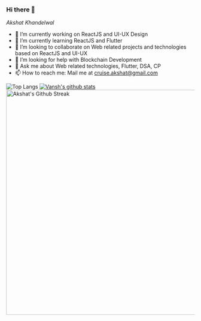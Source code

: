 ### Hi there 👋

*Akshat Khandelwal*

- 🔭 I’m currently working on ReactJS and UI-UX Design
- 🌱 I’m currently learning ReactJS and Flutter
- 👯 I’m looking to collaborate on Web related projects and technologies based on ReactJS and UI-UX
- 🤔 I’m looking for help with Blockchain Development
- 💬 Ask me about Web related technologies, Flutter, DSA, CP
- 📫 How to reach me: Mail me at cruise.akshat@gmail.com


![Top Langs](https://github-readme-stats.vercel.app/api/top-langs/?username=Akshat0102&theme=nightowl&layout=compact&hide=html)
[![Vansh's github stats](https://github-readme-stats.vercel.app/api?username=Akshat0102&theme=nightowl)](https://github.com/Akshat0102/github-readme-stats)
<img align="center" src="https://github-readme-streak-stats.herokuapp.com/?user=Akshat0102&theme=nightowl&hide_border=true" alt="Akshat's Github Streak" width="600"/>
